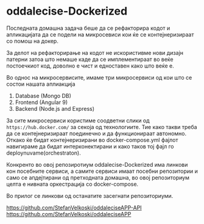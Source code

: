 # oddalecise-Dockerized

Последната домашна  задача беше да се рефакторира кодот и апликацијата да се подели на микросевиси кои ќе се контејнеризираат со помош на докер.

За делот на рефакторирање на кодот не искористивме нови дизајн патерни затоа што немаше каде да се имплементираат во веќе постоечкиот код,
доволно е чист и едноставен како што веќе е.

Во однос на микросервисите, имаме три микросервиси од кои што се состои нашата аплиакција
  1. Database (Mongo DB)
  2. Frontend (Angular 9)
  3. Backend (Node.js and Express)

За сите микросервиси користиме соодветни слики од `https://hub.docker.com/` за секоја од технологиите.
Тие како такви треба да се контејнеризираат поединечно и да функционираат автономно.
Откако ќе бидат контејнеризирани во docker-compose.yml фајлот навигираме да бидат интерконектирани и како таков тој фајл го deploynuvame(orchestraton).


Конкренто во овој репозиротиум oddalecise-Dockerized има линкови кон посебните сервиси, а самите сервиси имаат посебни репозитории и само се апдејтирани од
претходната домашна, во овој репозиториум целта е нивната оркестрација со docker-compose.

Во прилог се линкови од останатите засегнати репозиториуми.

https://github.com/StefanVelkoski/oddaleciseAPP-API
https://github.com/StefanVelkoski/oddaleciseAPP


